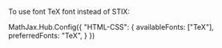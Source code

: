 To use font TeX font instead of STIX:

MathJax.Hub.Config({
        "HTML-CSS": {
            availableFonts: ["TeX"],
            preferredFonts: "TeX",
         }
})

